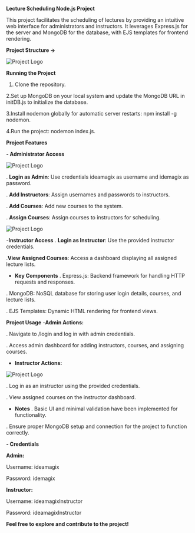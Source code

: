 **Lecture Scheduling Node.js Project**


This project facilitates the scheduling of lectures by providing an intuitive web interface for administrators and instructors. It leverages Express.js for the server and MongoDB for the database, with EJS templates for frontend rendering.

**Project Structure ->**


![Project Logo](https://drive.google.com/uc?export=download&id=1lbpIZT2-4QTuutBAGqnvv0Hk2W52sCgZ)


**Running the Project**
1. Clone the repository.

2.Set up MongoDB on your local system and update the MongoDB URL in initDB.js to initialize the database.

3.Install nodemon globally for automatic server restarts: npm install -g nodemon.

4.Run the project: nodemon index.js.


**Project Features**


**- Administrator Access**

![Project Logo](https://drive.google.com/uc?export=download&id=1zWeQFuauf9KhkC8yRRaWqSaniK9sPiW4)

  
. **Login as Admin**: Use credentials ideamagix as username and idemagix as password.

. **Add Instructors**: Assign usernames and passwords to instructors.

. **Add Courses**: Add new courses to the system.

. **Assign Courses**: Assign courses to instructors for scheduling.

![Project Logo](https://drive.google.com/uc?export=download&id=16mmlsnnNVY9RfYdBR2UCKdEjT7xljwtt)


-**Instructor Access**
. **Login as Instructor**: Use the provided instructor credentials.

.**View Assigned Courses**: Access a dashboard displaying all assigned lecture lists.

  
- **Key Components**
. Express.js: Backend framework for handling HTTP requests and responses.
  
. MongoDB: NoSQL database for storing user login details, courses, and lecture lists.

. EJS Templates: Dynamic HTML rendering for frontend views.

**Project Usage**
  -**Admin Actions:**
  
   . Navigate to /login and log in with admin credentials.
   
   . Access admin dashboard for adding instructors, courses, and assigning courses.
   

 - **Instructor Actions:**


![Project Logo](https://drive.google.com/uc?export=download&id=1GjGasv5vudGXBQTM7mHWJhKaV_nwKW_w)

. Log in as an instructor using the provided credentials.

. View assigned courses on the instructor dashboard.


- **Notes**
. Basic UI and minimal validation have been implemented for functionality.
  
. Ensure proper MongoDB setup and connection for the project to function correctly.


**- Credentials**

**Admin:**

Username: ideamagix

Password: idemagix

**Instructor:**

Username: ideamagixInstructor

Password: ideamagixInstructor



**Feel free to explore and contribute to the project!**







